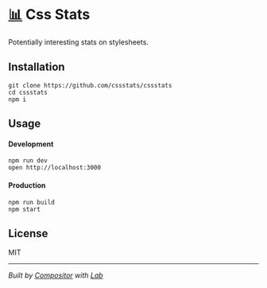 # [:bar_chart:](https://cssstats.com) Css Stats

Potentially interesting stats on stylesheets.

## Installation

```
git clone https://github.com/cssstats/cssstats
cd cssstats
npm i
```

## Usage


#### Development

```
npm run dev
open http://localhost:3000
```

#### Production

```
npm run build
npm start
```

## License

MIT

***

_Built by [Compositor](https://compositor.io) with [Lab](https://compositor.io/lab)_
